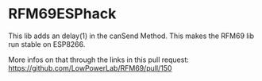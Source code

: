 # RFM69ESPhack

This lib adds an delay(1) in the canSend Method. This makes the RFM69 lib run stable on ESP8266.

More infos on that through the links in this pull request: https://github.com/LowPowerLab/RFM69/pull/150
